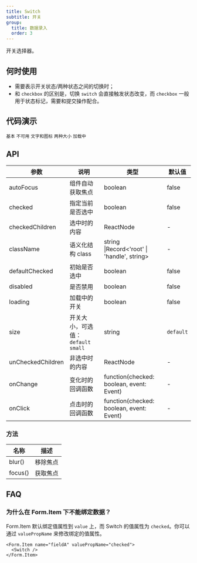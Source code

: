 ```yaml
---
title: Switch
subtitle: 开关
group:
  title: 数据录入
  order: 3
---
```


开关选择器。

## 何时使用

- 需要表示开关状态/两种状态之间的切换时；
- 和 `checkbox` 的区别是，切换 `switch` 会直接触发状态改变，而 `checkbox` 一般用于状态标记，需要和提交操作配合。

## 代码演示

<!-- prettier-ignore -->
<code src="./demo/basic.tsx">基本</code>
<code src="./demo/disabled.tsx">不可用</code>
<code src="./demo/text.tsx">文字和图标</code>
<code src="./demo/size.tsx">两种大小</code>
<code src="./demo/loading.tsx">加载中</code>

## API

| 参数 | 说明 | 类型 | 默认值 |
| --- | --- | --- | --- |
| autoFocus | 组件自动获取焦点 | boolean | false |
| checked | 指定当前是否选中 | boolean | false |
| checkedChildren | 选中时的内容 | ReactNode | - |
| className | 语义化结构 class | string \|Record<'root' \| 'handle', string> | - |
| defaultChecked | 初始是否选中 | boolean | false |
| disabled | 是否禁用 | boolean | false |
| loading | 加载中的开关 | boolean | false |
| size | 开关大小，可选值：`default` `small` | string | `default` |
| unCheckedChildren | 非选中时的内容 | ReactNode | - |
| onChange | 变化时的回调函数 | function(checked: boolean, event: Event) | - |
| onClick | 点击时的回调函数 | function(checked: boolean, event: Event) | - |

### 方法

| 名称    | 描述     |
| ------- | -------- |
| blur()  | 移除焦点 |
| focus() | 获取焦点 |

## FAQ

### 为什么在 Form.Item 下不能绑定数据？

Form.Item 默认绑定值属性到 `value` 上，而 Switch 的值属性为 `checked`。你可以通过 `valuePropName` 来修改绑定的值属性。

```tsx | pure
<Form.Item name="fieldA" valuePropName="checked">
  <Switch />
</Form.Item>
```
